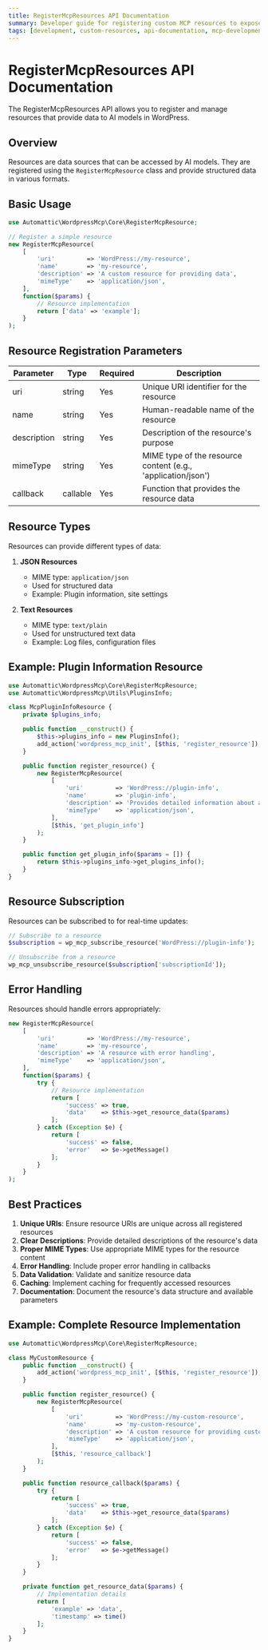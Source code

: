 ```yaml
---
title: RegisterMcpResources API Documentation
summary: Developer guide for registering custom MCP resources to expose WordPress and WooCommerce data to AI models.
tags: [development, custom-resources, api-documentation, mcp-development, data-exposure]
---
```


# RegisterMcpResources API Documentation

The RegisterMcpResources API allows you to register and manage resources that provide data to AI models in WordPress.

## Overview

Resources are data sources that can be accessed by AI models. They are registered using the `RegisterMcpResource` class and provide structured data in various formats.

## Basic Usage

```php
use Automattic\WordpressMcp\Core\RegisterMcpResource;

// Register a simple resource
new RegisterMcpResource(
    [
        'uri'         => 'WordPress://my-resource',
        'name'        => 'my-resource',
        'description' => 'A custom resource for providing data',
        'mimeType'    => 'application/json',
    ],
    function($params) {
        // Resource implementation
        return ['data' => 'example'];
    }
);
```

## Resource Registration Parameters

| Parameter   | Type     | Required | Description                                                  |
| ----------- | -------- | -------- | ------------------------------------------------------------ |
| uri         | string   | Yes      | Unique URI identifier for the resource                       |
| name        | string   | Yes      | Human-readable name of the resource                          |
| description | string   | Yes      | Description of the resource's purpose                        |
| mimeType    | string   | Yes      | MIME type of the resource content (e.g., 'application/json') |
| callback    | callable | Yes      | Function that provides the resource data                     |

## Resource Types

Resources can provide different types of data:

1. **JSON Resources**

   - MIME type: `application/json`
   - Used for structured data
   - Example: Plugin information, site settings

2. **Text Resources**
   - MIME type: `text/plain`
   - Used for unstructured text data
   - Example: Log files, configuration files

## Example: Plugin Information Resource

```php
use Automattic\WordpressMcp\Core\RegisterMcpResource;
use Automattic\WordpressMcp\Utils\PluginsInfo;

class McpPluginInfoResource {
    private $plugins_info;

    public function __construct() {
        $this->plugins_info = new PluginsInfo();
        add_action('wordpress_mcp_init', [$this, 'register_resource']);
    }

    public function register_resource() {
        new RegisterMcpResource(
            [
                'uri'         => 'WordPress://plugin-info',
                'name'        => 'plugin-info',
                'description' => 'Provides detailed information about active WordPress plugins',
                'mimeType'    => 'application/json',
            ],
            [$this, 'get_plugin_info']
        );
    }

    public function get_plugin_info($params = []) {
        return $this->plugins_info->get_plugins_info();
    }
}
```

## Resource Subscription

Resources can be subscribed to for real-time updates:

```php
// Subscribe to a resource
$subscription = wp_mcp_subscribe_resource('WordPress://plugin-info');

// Unsubscribe from a resource
wp_mcp_unsubscribe_resource($subscription['subscriptionId']);
```

## Error Handling

Resources should handle errors appropriately:

```php
new RegisterMcpResource(
    [
        'uri'         => 'WordPress://my-resource',
        'name'        => 'my-resource',
        'description' => 'A resource with error handling',
        'mimeType'    => 'application/json',
    ],
    function($params) {
        try {
            // Resource implementation
            return [
                'success' => true,
                'data'    => $this->get_resource_data($params)
            ];
        } catch (Exception $e) {
            return [
                'success' => false,
                'error'   => $e->getMessage()
            ];
        }
    }
);
```

## Best Practices

1. **Unique URIs**: Ensure resource URIs are unique across all registered resources
2. **Clear Descriptions**: Provide detailed descriptions of the resource's data
3. **Proper MIME Types**: Use appropriate MIME types for the resource content
4. **Error Handling**: Include proper error handling in callbacks
5. **Data Validation**: Validate and sanitize resource data
6. **Caching**: Implement caching for frequently accessed resources
7. **Documentation**: Document the resource's data structure and available parameters

## Example: Complete Resource Implementation

```php
use Automattic\WordpressMcp\Core\RegisterMcpResource;

class MyCustomResource {
    public function __construct() {
        add_action('wordpress_mcp_init', [$this, 'register_resource']);
    }

    public function register_resource() {
        new RegisterMcpResource(
            [
                'uri'         => 'WordPress://my-custom-resource',
                'name'        => 'my-custom-resource',
                'description' => 'A custom resource for providing custom data',
                'mimeType'    => 'application/json',
            ],
            [$this, 'resource_callback']
        );
    }

    public function resource_callback($params) {
        try {
            return [
                'success' => true,
                'data'    => $this->get_resource_data($params)
            ];
        } catch (Exception $e) {
            return [
                'success' => false,
                'error'   => $e->getMessage()
            ];
        }
    }

    private function get_resource_data($params) {
        // Implementation details
        return [
            'example' => 'data',
            'timestamp' => time()
        ];
    }
}
```
